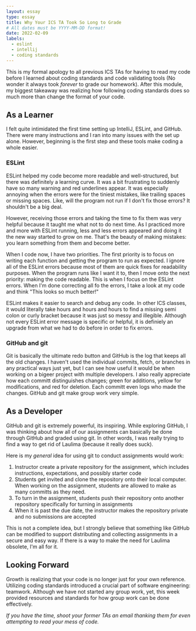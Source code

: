 ```yaml
---
layout: essay
type: essay
title: Why Your ICS TA Took So Long to Grade
# All dates must be YYYY-MM-DD format!
date: 2022-02-09
labels:
  - eslint
  - intellij
  - coding standards
---
```

This is my formal apology to all previous ICS TAs for having to read my code before I learned about coding standards and code validating tools (No wonder it always took _forever_ to grade our homework). After this module, my biggest takeaway was realizing how following coding standards does so much more than change the format of your code.

## As a Learner

I felt quite intimidated the first time setting up IntelliJ, ESLint, and GitHub. There were many instructions and I ran into many issues with the set up alone. However, beginning is the first step and these tools make coding a whole easier.

### ESLint

ESLint helped my code become more readable and well-structured, but there was definitely a learning curve. It was a bit frustrating to suddenly have so many warning and red underlines appear. It was especially annoying when the errors were for the tiniest mistakes, like trailing spaces or missing spaces. Like, will the program not run if I don't fix those errors? It shouldn't be a big deal.

However, receiving those errors and taking the time to fix them was very helpful because it taught me what not to do next time.  As I practiced more and more with ESLint running, less and less errors appeared and doing it the new way started to grow on me. That's the beauty of making mistakes: you learn something from them and become better.

When I code now, I have two priorities. The first priority is to focus on writing each function and getting the program to run as expected. I ignore all of the ESLint errors because most of them are quick fixes for readability purposes. When the program runs like I want it to, then I move onto the next priority: making the code readable. This is when I focus on the ESLint errors. When I'm done correcting all fo the errors, I take a look at my code and think "This looks so much better!"

ESLint makes it easier to search and debug any code. In other ICS classes, it would literally take hours and hours and hours to find a missing semi colon or curly bracket because it was just so messy and illegible. Although not every ESLint error message is specific or helpful, it is definiely an upgrade from what we had to do before in order to fix errors.

### GitHub and git

Git is basically the ultimate redo button and GitHub is the log that keeps all the old changes. I haven't used the individual commits, fetch, or branches in any practical ways just yet, but I can see how useful it would be when working on a bigeer project with multiple developers. I also really appreciate how each committ distinguishes changes; green for additions, yellow for modifications, and red for deletion. Each committ even logs who made the changes. GitHub and git make group work very simple.

## As a Developer

GitHub and git is extremely powerful, its inspiring. While exploring GitHub, I was thinking about how all of our assignments can basically be done through GitHub and graded using git. In other words, I was really trying to find a way to get rid of Laulima (because it really does suck).

Here is my _general_ idea for using git to conduct assignments would work:
1. Instructor create a private repository for the assignment, which includes instructions, expectations, and possibly starter code
2. Students get invited and clone the repository onto their local computer. When working on the assignment, students are allowed to make as many committs as they need.
3. To turn in the assignment, students push their repository onto another repository specifically for turning in assignments
4. When it is past the due date, the instructor makes the repository private and no submissions are accepted

This is not a complete idea, but I strongly believe that something like GitHub can be modified to support distributing and collecting assignments in a secure and easy way. If there is a way to make the need for Laulima obsolete, I'm all for it.

## Looking Forward
Growth is realizing that your code is no longer just for your own reference. Utilizing coding standards introduced a crucial part of software engineering: teamwork. Although we have not started any group work, yet, this week provided resources and standards for how group work can be done effectively.


_If you have the time, shoot your former TAs an email thanking them for even attempting to read your mess of code._
